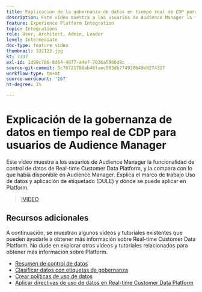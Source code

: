 ```yaml
---
title: Explicación de la gobernanza de datos en tiempo real de CDP para usuarios de Audience Manager
description: Este vídeo muestra a los usuarios de Audience Manager la funcionalidad de control de datos de Real-time Customer Data Platform, y la compara con lo que había disponible en Audience Manager. Explica el marco de trabajo Uso de datos y aplicación de etiquetado (DULE) y dónde se puede aplicar en Platform.
feature: Experience Platform Integration
topic: Integrations
role: User, Architect, Admin, Leader
level: Intermediate
doc-type: feature video
thumbnail: 332123.jpg
kt: 7337
exl-id: 1d99c786-8d64-4877-a4e7-7026a5966d8c
source-git-commit: 5c76721780ab46faec503db774928649e8274327
workflow-type: tm+mt
source-wordcount: '167'
ht-degree: 1%

---
```


# Explicación de la gobernanza de datos en tiempo real de CDP para usuarios de Audience Manager

Este vídeo muestra a los usuarios de Audience Manager la funcionalidad de control de datos de Real-time Customer Data Platform, y la compara con lo que había disponible en Audience Manager. Explica el marco de trabajo Uso de datos y aplicación de etiquetado (DULE) y dónde se puede aplicar en Platform.

>[!VIDEO](https://video.tv.adobe.com/v/3410871/?quality=12&learn=on&captions=spa)

## Recursos adicionales

A continuación, se muestran algunos vídeos y tutoriales existentes que pueden ayudarle a obtener más información sobre Real-time Customer Data Platform. No dude en explorar otros vídeos y tutoriales relacionados para obtener más información sobre Platform.

* [Resumen de control de datos](https://experienceleague.adobe.com/docs/platform-learn/tutorials/data-governance/understanding-data-governance.html?lang=es#data-governance)
* [Clasificar datos con etiquetas de gobernanza](https://experienceleague.adobe.com/docs/platform-learn/tutorials/data-governance/classify-data-using-governance-labels.html?lang=es#data-governance)
* [Crear políticas de uso de datos](https://experienceleague.adobe.com/docs/platform-learn/tutorials/data-governance/create-data-usage-policies.html?lang=es#data-governance)
* [Aplicar directivas de uso de datos en Real-time Customer Data Platform](https://experienceleague.adobe.com/docs/platform-learn/tutorials/data-governance/enforce-data-usage-policies-in-real-time-cdp.html?lang=es#data-governance)
